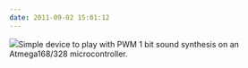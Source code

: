 ```yaml
---
date: 2011-09-02 15:01:12
---
```


[![](http://www.hackniac.com/blog/wp-content/uploads/2011/09/avr_drumsynth-1024x804.png)](http://www.hackniac.com/blog/wp-content/uploads/2011/09/avr_drumsynth.png)Simple device to play with PWM 1 bit sound synthesis on an Atmega168/328 microcontroller.


